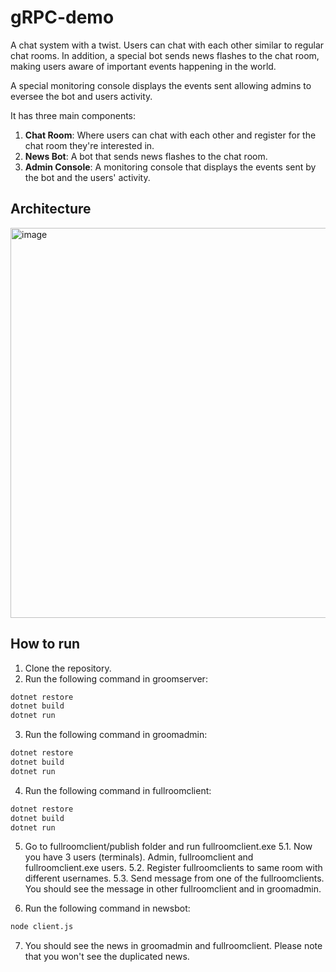 # gRPC-demo

A chat system with a twist. Users can chat with each other similar to regular chat rooms. In addition, a special bot sends news flashes
to the chat room, making users aware of important events happening in the world.

A special monitoring console displays the events sent allowing admins to eversee the bot and users activity.

It has three main components:

1. **Chat Room**: Where users can chat with each other and register for the chat room they're interested in.
2. **News Bot**: A bot that sends news flashes to the chat room.
3. **Admin Console**: A monitoring console that displays the events sent by the bot and the users' activity.

## Architecture

<img width="624" alt="image" src="https://github.com/user-attachments/assets/b31241b9-3bfc-4d0f-a245-c3da30afad3b" />

## How to run

1. Clone the repository.
2. Run the following command in groomserver:

```bash
dotnet restore
dotnet build
dotnet run
```

3. Run the following command in groomadmin:

```bash
dotnet restore
dotnet build
dotnet run
```

4. Run the following command in fullroomclient:

```bash
dotnet restore
dotnet build
dotnet run
```

5. Go to fullroomclient/publish folder and run fullroomclient.exe
   5.1. Now you have 3 users (terminals). Admin, fullroomclient and fullroomclient.exe users.
   5.2. Register fullroomclients to same room with different usernames.
   5.3. Send message from one of the fullroomclients. You should see the message in other fullroomclient and in groomadmin.

6. Run the following command in newsbot:

```bash
node client.js
```

7. You should see the news in groomadmin and fullroomclient. Please note that you won't see the duplicated news.
